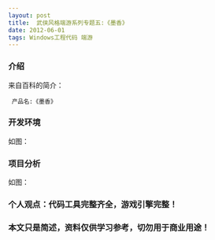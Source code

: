 ```yaml
---
layout: post
title:  武侠风格端游系列专题五:《墨香》
date: 2012-06-01
tags: Windows工程代码 端游
---
```



### 介绍


来自百科的简介：

	 产品名:《墨香》




### 开发环境

如图：

### 项目分析

如图：



### 个人观点：代码工具完整齐全，游戏引擎完整！


### 本文只是简述，资料仅供学习参考，切勿用于商业用途！